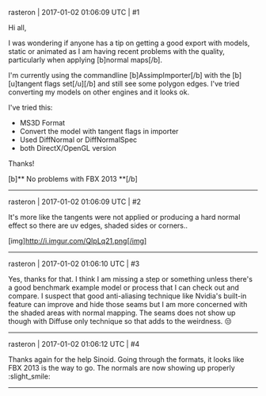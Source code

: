 rasteron | 2017-01-02 01:06:09 UTC | #1

Hi all,

I was wondering if anyone has a tip on getting a good export with models, static or animated as I am having recent problems with the quality, particularly when applying [b]normal maps[/b]. 

I'm currently using the commandline [b]AssimpImporter[/b] with the [b][u]tangent flags set[/u][/b] and still see some polygon edges. I've tried converting my models on other engines and it looks ok.

I've tried this:

- MS3D Format 
- Convert the model with tangent flags in importer
- Used DiffNormal or DiffNormalSpec 
- both DirectX/OpenGL version

Thanks!

[b]** No problems with FBX 2013 **[/b]

-------------------------

rasteron | 2017-01-02 01:06:09 UTC | #2

It's more like the tangents were not applied or producing a hard normal effect so there are uv edges, shaded sides or corners..

[img]http://i.imgur.com/QIpLq21.png[/img]

-------------------------

rasteron | 2017-01-02 01:06:10 UTC | #3

Yes, thanks for that. I think I am missing a step or something unless there's a good benchmark example model or process that I can check out and compare. I suspect that good anti-aliasing technique like Nvidia's built-in feature can improve and hide those seams but I am more concerned with the shaded areas with normal mapping. The seams does not show up though with Diffuse only technique so that adds to the weirdness.  :unamused:

-------------------------

rasteron | 2017-01-02 01:06:12 UTC | #4

Thanks again for the help Sinoid. Going through the formats, it looks like FBX 2013 is the way to go. The normals are now showing up properly :slight_smile:

-------------------------

